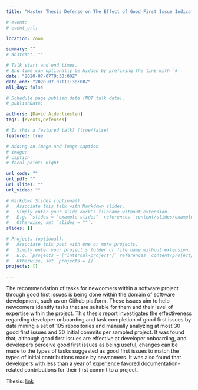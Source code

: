 ```yaml
---
title: "Master Thesis Defense on The Effect of Good First Issue Indicators upon Newcomer Developers"

# event: 
# event_url: 

location: Zoom

summary: ""
# abstract: ""

# Talk start and end times.
# End time can optionally be hidden by prefixing the line with `#`.
date: "2020-07-07T9:30:00Z"
date_end: "2020-07-07T11:30:00Z"
all_day: false

# Schedule page publish date (NOT talk date).
# publishDate:

authors: [David Alderliesten]
tags: [events,defenses]

# Is this a featured talk? (true/false)
featured: true

# Adding an image and image caption
# image:
# caption: 
# focal_point: Right

url_code: ""
url_pdf: ""
url_slides: ""
url_video: ""

# Markdown Slides (optional).
#   Associate this talk with Markdown slides.
#   Simply enter your slide deck's filename without extension.
#   E.g. `slides = "example-slides"` references `content/slides/example-slides.md`.
#   Otherwise, set `slides = ""`.
slides: []

# Projects (optional).
#   Associate this post with one or more projects.
#   Simply enter your project's folder or file name without extension.
#   E.g. `projects = ["internal-project"]` references `content/project/deep-learning/index.md`.
#   Otherwise, set `projects = []`.
projects: []

---
```



The recommendation of tasks for newcomers within a software project through good first issues is being done within the domain of software development, such as on Github platform. These issues aim to help newcomers identify tasks that are suitable for them and their level of expertise within the project. This thesis report investigates the effectiveness regarding developer onboarding and task completion of good first issues by data mining a set of 105 repositories and manually analyzing at most 30 good first issues and 30 initial commits per sampled project. It was found that, although good first issues are effective at developer onboarding, and developers perceive good first issues as being useful, changes can be made to the types of tasks suggested as good first issues to match the types of initial contributions made by newcomers. It was also found that developers with less than a year of experience favored documentation- related contributions for their first commit to a project.

Thesis: [link](https://repository.tudelft.nl/islandora/object/uuid:61b67c6b-ba61-49d9-830e-750efc2c5e4e?collection=education)

